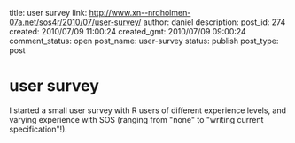 title: user survey
link: http://www.xn--nrdholmen-07a.net/sos4r/2010/07/user-survey/
author: daniel
description: 
post_id: 274
created: 2010/07/09 11:00:24
created_gmt: 2010/07/09 09:00:24
comment_status: open
post_name: user-survey
status: publish
post_type: post

# user survey

I started a small user survey with R users of different experience levels, and varying experience with SOS (ranging from "none" to "writing current specification"!).